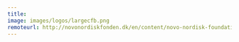 ```yaml
---
title:
image: images/logos/largecfb.png
remoteurl: http://novonordiskfonden.dk/en/content/novo-nordisk-foundation-center-biosustainability-0
---
```

